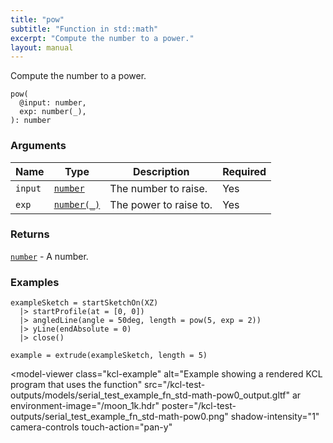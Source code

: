 ```yaml
---
title: "pow"
subtitle: "Function in std::math"
excerpt: "Compute the number to a power."
layout: manual
---
```


Compute the number to a power.

```kcl
pow(
  @input: number,
  exp: number(_),
): number
```



### Arguments

| Name | Type | Description | Required |
|----------|------|-------------|----------|
| `input` | [`number`](/docs/kcl-std/types/std-types-number) | The number to raise. | Yes |
| `exp` | [`number(_)`](/docs/kcl-std/types/std-types-number) | The power to raise to. | Yes |

### Returns

[`number`](/docs/kcl-std/types/std-types-number) - A number.


### Examples

```kcl
exampleSketch = startSketchOn(XZ)
  |> startProfile(at = [0, 0])
  |> angledLine(angle = 50deg, length = pow(5, exp = 2))
  |> yLine(endAbsolute = 0)
  |> close()

example = extrude(exampleSketch, length = 5)

```


<model-viewer
  class="kcl-example"
  alt="Example showing a rendered KCL program that uses the  function"
  src="/kcl-test-outputs/models/serial_test_example_fn_std-math-pow0_output.gltf"
  ar
  environment-image="/moon_1k.hdr"
  poster="/kcl-test-outputs/serial_test_example_fn_std-math-pow0.png"
  shadow-intensity="1"
  camera-controls
  touch-action="pan-y"
>
</model-viewer>


